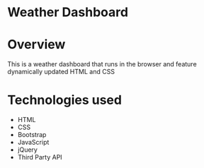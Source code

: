 # Weather Dashboard

# Overview
This is a weather dashboard that runs in the browser and feature dynamically updated HTML and CSS

# Technologies used
* HTML
* CSS
* Bootstrap
* JavaScript
* jQuery
* Third Party API